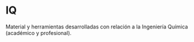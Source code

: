 # IQ
Material y herramientas desarrolladas con relación a la Ingeniería Química (académico y profesional).
